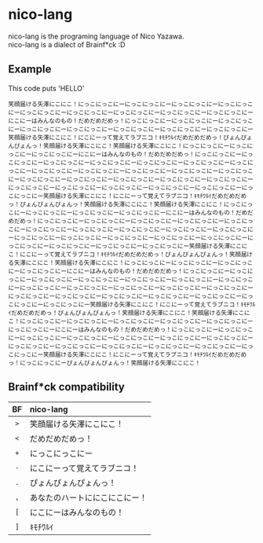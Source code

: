 # nico-lang
nico-lang is the programing language of Nico Yazawa.  
nico-lang is a dialect of Brainf\*ck :D


## Example
This code puts 'HELLO'
```
笑顔届ける矢澤にこにこ！にっこにっこにーにっこにっこにーにっこにっこにーにっこにっこにーにっこにっこにーにっこにっこにーにっこにっこにーにっこにっこにーにっこにっこにーにこにーはみんなのもの！だめだめだめっ！にっこにっこにーにっこにっこにーにっこにっこにーにっこにっこにーにっこにっこにーにっこにっこにーにっこにっこにーにっこにっこにー笑顔届ける矢澤にこにこ！にこにーって覚えてラブニコ！ｷﾓﾁﾜﾙｲだめだめだめっ！ぴょんぴょんぴょんっ！笑顔届ける矢澤にこにこ！笑顔届ける矢澤にこにこ！にっこにっこにーにっこにっこにーにっこにっこにーにこにーはみんなのもの！だめだめだめっ！にっこにっこにーにっこにっこにーにっこにっこにーにっこにっこにーにっこにっこにーにっこにっこにーにっこにっこにーにっこにっこにーにっこにっこにーにっこにっこにーにっこにっこにーにっこにっこにーにっこにっこにーにっこにっこにーにっこにっこにーにっこにっこにーにっこにっこにーにっこにっこにーにっこにっこにーにっこにっこにーにっこにっこにーにっこにっこにーにっこにっこにー笑顔届ける矢澤にこにこ！にこにーって覚えてラブニコ！ｷﾓﾁﾜﾙｲだめだめだめっ！ぴょんぴょんぴょんっ！笑顔届ける矢澤にこにこ！笑顔届ける矢澤にこにこ！にっこにっこにーにっこにっこにーにっこにっこにーにっこにっこにーにこにーはみんなのもの！だめだめだめっ！にっこにっこにーにっこにっこにーにっこにっこにーにっこにっこにーにっこにっこにーにっこにっこにーにっこにっこにーにっこにっこにーにっこにっこにーにっこにっこにーにっこにっこにーにっこにっこにーにっこにっこにーにっこにっこにーにっこにっこにーにっこにっこにーにっこにっこにーにっこにっこにーにっこにっこにー笑顔届ける矢澤にこにこ！にこにーって覚えてラブニコ！ｷﾓﾁﾜﾙｲだめだめだめっ！ぴょんぴょんぴょんっ！笑顔届ける矢澤にこにこ！笑顔届ける矢澤にこにこ！にっこにっこにーにっこにっこにーにっこにっこにーにっこにっこにーにこにーはみんなのもの！だめだめだめっ！にっこにっこにーにっこにっこにーにっこにっこにーにっこにっこにーにっこにっこにーにっこにっこにーにっこにっこにーにっこにっこにーにっこにっこにーにっこにっこにーにっこにっこにーにっこにっこにーにっこにっこにーにっこにっこにーにっこにっこにーにっこにっこにーにっこにっこにーにっこにっこにーにっこにっこにー笑顔届ける矢澤にこにこ！にこにーって覚えてラブニコ！ｷﾓﾁﾜﾙｲだめだめだめっ！ぴょんぴょんぴょんっ！笑顔届ける矢澤にこにこ！笑顔届ける矢澤にこにこ！にっこにっこにーにっこにっこにーにっこにっこにーにっこにっこにーにっこにっこにーにっこにっこにーにこにーはみんなのもの！だめだめだめっ！にっこにっこにーにっこにっこにーにっこにっこにーにっこにっこにーにっこにっこにーにっこにっこにーにっこにっこにーにっこにっこにーにっこにっこにーにっこにっこにーにっこにっこにーにっこにっこにーにっこにっこにー笑顔届ける矢澤にこにこ！にこにーって覚えてラブニコ！ｷﾓﾁﾜﾙｲだめだめだめっ！にっこにっこにーぴょんぴょんぴょんっ！笑顔届ける矢澤にこにこ！
```

## Brainf\*ck compatibility
| BF  | nico-lang                      |
|:---:|:-------------------------------|
| `>` | 笑顔届ける矢澤にこにこ！       |
| `<` | だめだめだめっ！               |
| `+` | にっこにっこにー               |
| `-` | にこにーって覚えてラブニコ！   |
| `.` | ぴょんぴょんぴょんっ！         |
| `,` | あなたのハートににこにこにー！ |
| `[` | にこにーはみんなのもの！       |
| `]` | ｷﾓﾁﾜﾙｲ                         |
